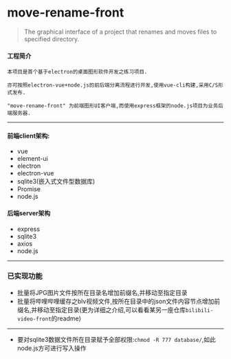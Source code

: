 # move-rename-front

> The graphical interface of a project that renames and moves files to specified directory.

#### 工程简介

	本项目是首个基于electron的桌面图形软件开发之练习项目.
	
	亦可按照electron-vue+node.js的前后端分离流程进行开发,使用vue-cli构建,采用C/S形式发布.
	
	"move-rename-front" 为前端图形UI客户端,而使用express框架的node.js项目为业务后端服务器.

----------------------------------------

#### 前端client架构:

+ vue
+ element-ui
+ electron
+ electron-vue
+ sqlite3(嵌入式文件型数据库)
+ Promise
+ node.js

#### 后端server架构

+ express
+ sqlite3
+ axios
+ node.js

------------------------------------

### 已实现功能

+ 批量将JPG图片文件按所在目录名增加前缀名,并移动至指定目录
+ 批量将哔哩哔哩缓存之blv视频文件,按所在目录中的json文件内容节点增加前缀名,并移动至指定目录(更为详细之介绍,可以看看某另一座仓库`bilibili-video-front`的readme)

----------------------------------------

+ 要对sqlite3数据文件所在目录赋予全部权限:`chmod -R 777 database/`,如此node.js方可进行写入操作

